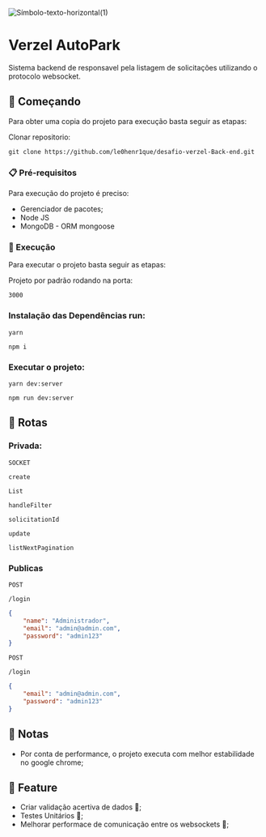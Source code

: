 ![Símbolo-texto-horizontal(1)](https://user-images.githubusercontent.com/68018921/199128538-76654f75-afe5-4906-a9c4-f47a7fa48bd5.png)
# Verzel AutoPark 


Sistema backend de responsavel pela listagem de solicitações utilizando o protocolo websocket.

## 🚀 Começando

Para obter uma copia do projeto para execução basta seguir as etapas:

Clonar repositorio:

```
git clone https://github.com/le0henr1que/desafio-verzel-Back-end.git
```

### 📋 Pré-requisitos

Para execução do projeto é preciso:

* Gerenciador de pacotes;
* Node JS
* MongoDB - ORM mongoose

### 🔧 Execução

Para executar o projeto basta seguir as etapas:


Projeto por padrão rodando na porta:

`3000`

### Instalação das Dependências run:
```
yarn 
```

```
npm i
```
### Executar o projeto:

```
yarn dev:server
```

```
npm run dev:server
```

## 🏁 Rotas
### Privada:

`SOCKET`
```
create
```

```
List
```

```
handleFilter
```

```
solicitationId
```

```
update
```

```
listNextPagination
```
### Publicas 
`POST`
```
/login
```

```json
{
    "name": "Administrador",
    "email": "admin@admin.com",
    "password": "admin123"
}
```

`POST`
```
/login
```
```json
{
    "email": "admin@admin.com",
    "password": "admin123"
}
```


## 📄 Notas

 * Por conta de performance, o projeto executa com melhor estabilidade no google chrome;


## 🎁 Feature

* Criar validação acertiva de dados 📢;
* Testes Unitários 📢;
* Melhorar performace de comunicação entre os websockets 📢;







